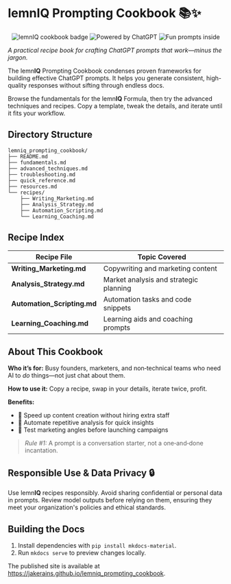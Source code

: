 # lemn**IQ** Prompting Cookbook 📚✨

<p align="center">
  <img alt="lemnIQ cookbook badge" src="https://img.shields.io/badge/lemnIQ-cookbook-blueviolet?style=for-the-badge">
  <img alt="Powered by ChatGPT" src="https://img.shields.io/badge/powered%20by-ChatGPT-ffce50?logo=openai&amp;logoColor=white&amp;style=for-the-badge">
  <img alt="Fun prompts inside" src="https://img.shields.io/badge/fun%20prompts-inside-%23ff69b4?style=for-the-badge">
</p>

*A practical recipe book for crafting ChatGPT prompts that work—minus the jargon.*

The lemn**IQ** Prompting Cookbook condenses proven frameworks for building effective ChatGPT prompts. It helps you generate consistent, high-quality responses without sifting through endless docs.

Browse the fundamentals for the lemn**IQ** Formula, then try the advanced techniques and recipes. Copy a template, tweak the details, and iterate until it fits your workflow.

## Directory Structure
```
lemniq_prompting_cookbook/
├── README.md
├── fundamentals.md
├── advanced_techniques.md
├── troubleshooting.md
├── quick_reference.md
├── resources.md
└── recipes/
    ├── Writing_Marketing.md
    ├── Analysis_Strategy.md
    ├── Automation_Scripting.md
    └── Learning_Coaching.md
```
## Recipe Index
| Recipe File | Topic Covered |
| ----------- | ------------- |
| **Writing_Marketing.md** | Copywriting and marketing content |
| **Analysis_Strategy.md** | Market analysis and strategic planning |
| **Automation_Scripting.md** | Automation tasks and code snippets |
| **Learning_Coaching.md** | Learning aids and coaching prompts |
## About This Cookbook
**Who it’s for:** Busy founders, marketers, and non‑technical teams who need AI to *do* things—not just chat about them.

**How to use it:** Copy a recipe, swap in your details, iterate twice, profit.

**Benefits:**
- 🚀 Speed up content creation without hiring extra staff
- 🤖 Automate repetitive analysis for quick insights
- 🎯 Test marketing angles before launching campaigns

> *Rule #1:* A prompt is a conversation starter, not a one‑and‑done incantation.
## Responsible Use & Data Privacy 🔒
Use lemn**IQ** recipes responsibly. Avoid sharing confidential or personal data in prompts. Review model outputs before relying on them, ensuring they meet your organization's policies and ethical standards.

## Building the Docs
1. Install dependencies with `pip install mkdocs-material`.
2. Run `mkdocs serve` to preview changes locally.

The published site is available at <https://jakerains.github.io/lemniq_prompting_cookbook>.
